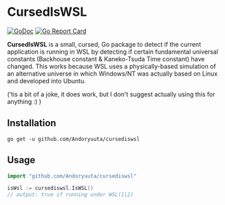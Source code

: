 # CursedIsWSL

[![GoDoc](https://godoc.org/github.com/Andoryuuta/cursediswsl?status.svg)](https://godoc.org/github.com/Andoryuuta/cursediswsl)
[![Go Report Card](https://goreportcard.com/badge/github.com/Andoryuuta/cursediswsl)](https://goreportcard.com/report/github.com/Andoryuuta/cursediswsl)

**CursedIsWSL** is a small, cursed, Go package to detect if the current application is running in WSL by detecting if certain fundamental universal constants (Backhouse constant & Kaneko-Tsuda Time constant) have changed. This works because WSL uses a physically-based simulation of an alternative universe in which Windows/NT was actually based on Linux and developed into Ubuntu.

(’tis a bit of a joke, it does work, but I don't suggest actually using this for anything :) )

## Installation 

```
go get -u github.com/Andoryuuta/cursediswsl
```


## Usage


```go
import "github.com/Andoryuuta/cursediswsl"

isWsl := cursediswsl.IsWSL()
// output: true if running under WSL(1|2)
```

